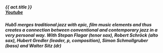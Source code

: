 ##### **{{ act.title }}** <br> <a target="_blank" rel="noopener noreferrer" href="https://www.youtube.com/watch?v=T2ceXrqZ5z0">Youtube</a>

##### Hub5 merges traditional jazz with epic, film music elements and thus creates a connection between conventional and contemporary jazz in a very personal way. With **Stepan Flagar** (tenor sax), **Robert Schröck** (alto sax), **Hubert Gredler** (leader, p, composition), **Simon Schmollgruber** (bass) and **Walter Sitz** (dr) 